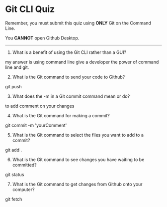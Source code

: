 # Git CLI Quiz

Remember, you must submit this quiz using __ONLY__ Git on the Command Line.

You __CANNOT__ open Github Desktop.

---

1. What is a benefit of using the Git CLI rather than a GUI?

<!-- Write your answer here -->
my answer is using command line give a developer the power of command line and git.

2. What is the Git command to send your code to Github?

<!-- Write your answer here -->  git push 

3. What does the -m in a Git commit command mean or do?

<!-- Write your answer here --> to add comment on your changes

4. What is the Git command for making a commit?

<!-- Write your answer here --> git commit -m 'yourComment'

5. What is the Git command to select the files you want to add to a commit?

<!-- Write your answer here --> git add .

6. What is the Git command to see changes you have waiting to be committed?

<!-- Write your answer here --> git status

7. What is the Git command to get changes from Github onto your computer?

<!-- Write your answer here --> git fetch